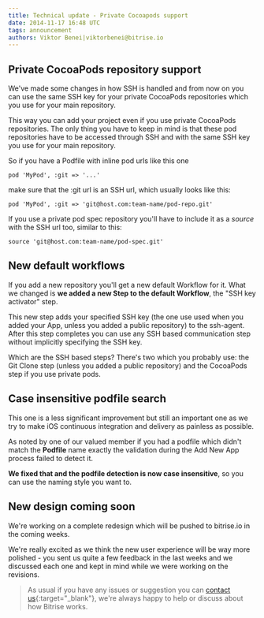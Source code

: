 ```yaml
---
title: Technical update - Private Cocoapods support
date: 2014-11-17 16:48 UTC
tags: announcement
authors: Viktor Benei|viktorbenei@bitrise.io
---
```


## Private CocoaPods repository support

We've made some changes in how SSH is handled and from now on
you can use the same SSH key for your private CocoaPods
repositories which you use for your main repository.

This way you can add your project even if you use private
CocoaPods repositories. The only thing you have to
keep in mind is that these pod repositories have to be accessed
through SSH and with the same SSH key you use for your main
repository.

So if you have a Podfile with inline pod urls like
this one

    pod 'MyPod', :git => '...'

make sure that the :git url is an SSH url, 
which usually looks like this:

    pod 'MyPod', :git => 'git@host.com:team-name/pod-repo.git'

If you use a private pod spec repository you'll have to
include it as a *source* with the SSH url too, similar to this:

    source 'git@host.com:team-name/pod-spec.git'


## New default workflows

If you add a new repository you'll get a new default Workflow
for it. What we changed is **we added a new Step to the
default Workflow**, the "SSH key activator" step.

This new step adds your specified SSH key (the one use
used when you added your App, unless you added a public repository)
to the ssh-agent. After this step
completes you can use any SSH based communication step
without implicitly specifying the SSH key.

Which are the SSH based steps? There's two which you
probably use: the Git Clone step (unless you added
a public repository) and the CocoaPods step if
you use private pods.


## Case insensitive podfile search

This one is a less significant improvement but still
an important one as we try to make iOS continuous
integration and delivery as painless as possible.

As noted by one of our valued member
if you had a podfile which didn't match the **Podfile**
name exactly the validation during the Add New App process
failed to detect it.

**We fixed that and the podfile detection is now case
insensitive**, so you can use the naming style you want to.


## New design coming soon

We're working on a complete redesign which will be
pushed to bitrise.io in the coming weeks.

We're really excited as we think the new user experience
will be way more polished - you sent us quite a few
feedback in the last weeks and we discussed each one
and kept in mind while we were working on the revisions.

> As usual if you have any issues or suggestion
> you can [contact us](http://www.bitrise.io/contact){:target="_blank"},
> we're always happy to help
> or discuss about how Bitrise works.
